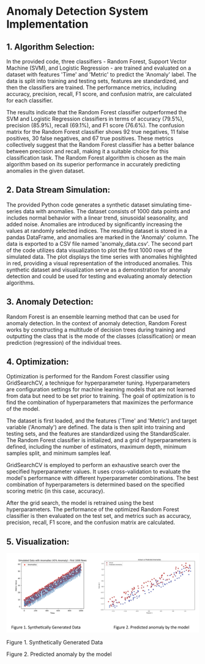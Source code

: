 # Anomaly Detection System Implementation

## 1. Algorithm Selection:

In the provided code, three classifiers - Random Forest, Support Vector Machine (SVM), and Logistic Regression - are trained and evaluated on a dataset with features 'Time' and 'Metric' to predict the 'Anomaly' label. The data is split into training and testing sets, features are standardized, and then the classifiers are trained. The performance metrics, including accuracy, precision, recall, F1 score, and confusion matrix, are calculated for each classifier.

The results indicate that the Random Forest classifier outperformed the SVM and Logistic Regression classifiers in terms of accuracy (79.5%), precision (85.9%), recall (69.1%), and F1 score (76.6%). The confusion matrix for the Random Forest classifier shows 92 true negatives, 11 false positives, 30 false negatives, and 67 true positives. These metrics collectively suggest that the Random Forest classifier has a better balance between precision and recall, making it a suitable choice for this classification task. The Random Forest algorithm is chosen as the main algorithm based on its superior performance in accurately predicting anomalies in the given dataset.

## 2. Data Stream Simulation:

The provided Python code generates a synthetic dataset simulating time-series data with anomalies. The dataset consists of 1000 data points and includes normal behavior with a linear trend, sinusoidal seasonality, and added noise. Anomalies are introduced by significantly increasing the values at randomly selected indices. The resulting dataset is stored in a pandas DataFrame, and anomalies are marked in the 'Anomaly' column. The data is exported to a CSV file named 'anomaly_data.csv'. The second part of the code utilizes data visualization to plot the first 1000 rows of the simulated data. The plot displays the time series with anomalies highlighted in red, providing a visual representation of the introduced anomalies. This synthetic dataset and visualization serve as a demonstration for anomaly detection and could be used for testing and evaluating anomaly detection algorithms.

## 3. Anomaly Detection:

Random Forest is an ensemble learning method that can be used for anomaly detection. In the context of anomaly detection, Random Forest works by constructing a multitude of decision trees during training and outputting the class that is the mode of the classes (classification) or mean prediction (regression) of the individual trees.

## 4. Optimization:

Optimization is performed for the Random Forest classifier using GridSearchCV, a technique for hyperparameter tuning. Hyperparameters are configuration settings for machine learning models that are not learned from data but need to be set prior to training. The goal of optimization is to find the combination of hyperparameters that maximizes the performance of the model.

The dataset is first loaded, and the features ('Time' and 'Metric') and target variable ('Anomaly') are defined. The data is then split into training and testing sets, and the features are standardized using the StandardScaler. The Random Forest classifier is initialized, and a grid of hyperparameters is defined, including the number of estimators, maximum depth, minimum samples split, and minimum samples leaf.

GridSearchCV is employed to perform an exhaustive search over the specified hyperparameter values. It uses cross-validation to evaluate the model's performance with different hyperparameter combinations. The best combination of hyperparameters is determined based on the specified scoring metric (in this case, accuracy).

After the grid search, the model is retrained using the best hyperparameters. The performance of the optimized Random Forest classifier is then evaluated on the test set, and metrics such as accuracy, precision, recall, F1 score, and the confusion matrix are calculated.

## 5. Visualization:

![Anomaly Prediction](visualization.png)

Figure 1. Synthetically Generated Data

Figure 2. Predicted anomaly by the model
